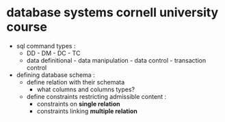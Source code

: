 # database systems cornell university course
- sql command types :
    - DD - DM - DC - TC
    - data definitional - data manipulation - data control - transaction control
- defining database schema :
    - define relation with their schemata
        - what columns and columns types?
    - define constraints restricting admissible content :
        - constraints on **single relation**
        - constraints linking **multiple relation**
